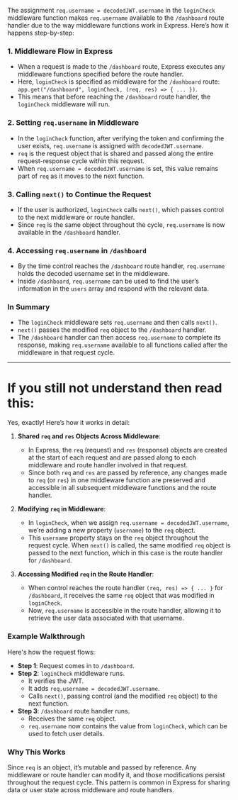 The assignment `req.username = decodedJWT.username` in the `loginCheck` middleware function makes `req.username` available to the `/dashboard` route handler due to the way middleware functions work in Express. Here’s how it happens step-by-step:

### 1. **Middleware Flow in Express**
   - When a request is made to the `/dashboard` route, Express executes any middleware functions specified before the route handler.
   - Here, `loginCheck` is specified as middleware for the `/dashboard` route: `app.get("/dashboard", loginCheck, (req, res) => { ... })`.
   - This means that before reaching the `/dashboard` route handler, the `loginCheck` middleware will run.

### 2. **Setting `req.username` in Middleware**
   - In the `loginCheck` function, after verifying the token and confirming the user exists, `req.username` is assigned with `decodedJWT.username`.
   - `req` is the request object that is shared and passed along the entire request-response cycle within this request.
   - When `req.username = decodedJWT.username` is set, this value remains part of `req` as it moves to the next function.

### 3. **Calling `next()` to Continue the Request**
   - If the user is authorized, `loginCheck` calls `next()`, which passes control to the next middleware or route handler.
   - Since `req` is the same object throughout the cycle, `req.username` is now available in the `/dashboard` handler.

### 4. **Accessing `req.username` in `/dashboard`**
   - By the time control reaches the `/dashboard` route handler, `req.username` holds the decoded username set in the middleware.
   - Inside `/dashboard`, `req.username` can be used to find the user’s information in the `users` array and respond with the relevant data.

### In Summary
- The `loginCheck` middleware sets `req.username` and then calls `next()`.
- `next()` passes the modified `req` object to the `/dashboard` handler.
- The `/dashboard` handler can then access `req.username` to complete its response, making `req.username` available to all functions called after the middleware in that request cycle.


---

# If you still not understand then read this:

Yes, exactly! Here’s how it works in detail:

1. **Shared `req` and `res` Objects Across Middleware**:
   - In Express, the `req` (request) and `res` (response) objects are created at the start of each request and are passed along to each middleware and route handler involved in that request.
   - Since both `req` and `res` are passed by reference, any changes made to `req` (or `res`) in one middleware function are preserved and accessible in all subsequent middleware functions and the route handler.

2. **Modifying `req` in Middleware**:
   - In `loginCheck`, when we assign `req.username = decodedJWT.username`, we’re adding a new property (`username`) to the `req` object.
   - This `username` property stays on the `req` object throughout the request cycle. When `next()` is called, the same modified `req` object is passed to the next function, which in this case is the route handler for `/dashboard`.

3. **Accessing Modified `req` in the Route Handler**:
   - When control reaches the route handler `(req, res) => { ... }` for `/dashboard`, it receives the same `req` object that was modified in `loginCheck`.
   - Now, `req.username` is accessible in the route handler, allowing it to retrieve the user data associated with that username.

### Example Walkthrough

Here's how the request flows:

- **Step 1**: Request comes in to `/dashboard`.
- **Step 2**: `loginCheck` middleware runs.
   - It verifies the JWT.
   - It adds `req.username = decodedJWT.username`.
   - Calls `next()`, passing control (and the modified `req` object) to the next function.
- **Step 3**: `/dashboard` route handler runs.
   - Receives the same `req` object.
   - `req.username` now contains the value from `loginCheck`, which can be used to fetch user details.

### Why This Works
Since `req` is an object, it’s mutable and passed by reference. Any middleware or route handler can modify it, and those modifications persist throughout the request cycle. This pattern is common in Express for sharing data or user state across middleware and route handlers.